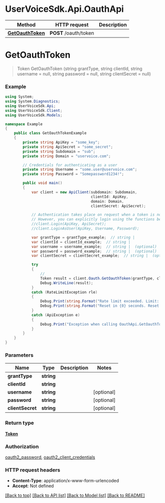 # UserVoiceSdk.Api.OauthApi

Method | HTTP request | Description
------------- | ------------- | -------------
[**GetOauthToken**](OauthApi.md#getoauthtoken) | **POST** /oauth/token | 


<a name="getoauthtoken"></a>
# **GetOauthToken**
> Token GetOauthToken (string grantType, string clientId, string username = null, string password = null, string clientSecret = null)



### Example
```csharp
using System;
using System.Diagnostics;
using UserVoiceSdk.Api;
using UserVoiceSdk.Client;
using UserVoiceSdk.Models;

namespace Example
{
    public class GetOauthTokenExample
    {
        private string ApiKey = "some_key";
        private string ApiSecret = "some_secret";
        private string Subdomain = "sub";
        private string Domain = "uservoice.com";

		// Credentials for authenticating as a user
		private string Username = "some.user@uservoice.com";
		private string Password = "Somepassword1234!";

        public void main()
        {
            var client = new ApiClient(subdomain: Subdomain,
									   clientId: ApiKey,
									   domain: Domain,
									   clientSecret: ApiSecret);

			// Authentication takes place on request when a token is not available
			// However, you can explicitly login using the functions below
			//client.Login(ApiKey, ApiSecret);
			//client.LoginAsUser(ApiKey, Username, Password);

            var grantType = grantType_example;  // string | 
            var clientId = clientId_example;  // string | 
            var username = username_example;  // string |  (optional) 
            var password = password_example;  // string |  (optional) 
            var clientSecret = clientSecret_example;  // string |  (optional) 

            try
            {
                // 
                Token result = client.Oauth.GetOauthToken(grantType, clientId, username, password, clientSecret);
                Debug.WriteLine(result);
            }
            catch (RateLimitException rle)
            {
                Debug.Print(string.Format("Rate limit exceeded. Limit: {0}, Remaining: {1}, Reset: {2}", client.RateLimiting.Limit, client.RateLimiting.Remaining, client.RateLimiting.Reset));
                Debug.Print(string.Format("Reset in {0} seconds. Reset at {1} UTC", client.RateLimiting.ResetIn(), client.RateLimiting.ResetAt()));
            }
            catch (ApiException e)
            {
                Debug.Print("Exception when calling OauthApi.GetOauthToken: " + e.Message );
            }
        }
    }
}
```

### Parameters

Name | Type | Description  | Notes
------------- | ------------- | ------------- | -------------
 **grantType** | **string**|  | 
 **clientId** | **string**|  | 
 **username** | **string**|  | [optional] 
 **password** | **string**|  | [optional] 
 **clientSecret** | **string**|  | [optional] 

### Return type

[**Token**](Token.md)

### Authorization

[oauth2_password](../README.md#oauth2_password), [oauth2_client_credentials](../README.md#oauth2_client_credentials)

### HTTP request headers

 - **Content-Type**: application/x-www-form-urlencoded
 - **Accept**: Not defined

[[Back to top]](#) [[Back to API list]](../README.md#documentation-for-api-endpoints) [[Back to Model list]](../README.md#documentation-for-models) [[Back to README]](../README.md)

